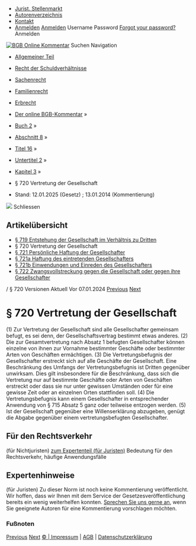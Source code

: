   * [Jurist. Stellenmarkt](https://bgb.kommentar.de/Buch-2/Abschnitt-8/Titel-16/Untertitel-2/Kapitel-3/</job-board> "Jurist. Stellenmarkt")
  * [Autorenverzeichnis](https://bgb.kommentar.de/Buch-2/Abschnitt-8/Titel-16/Untertitel-2/Kapitel-3/</Autorenverzeichnis> "Autorenverzeichnis")
  * [Kontakt](https://bgb.kommentar.de/Buch-2/Abschnitt-8/Titel-16/Untertitel-2/Kapitel-3/</Kontakt>)
  * [Anmelden](https://bgb.kommentar.de/Buch-2/Abschnitt-8/Titel-16/Untertitel-2/Kapitel-3/<#login> "show login form") [Anmelden](https://bgb.kommentar.de/Buch-2/Abschnitt-8/Titel-16/Untertitel-2/Kapitel-3/<#> "hide login form") Username Password
[Forgot your password?](https://bgb.kommentar.de/Buch-2/Abschnitt-8/Titel-16/Untertitel-2/Kapitel-3/</user/forgotpassword>) Anmelden 


[![BGB Online Kommentar](https://bgb.kommentar.de/extension/bgb/design/bgb/images/logo.png)](https://bgb.kommentar.de/Buch-2/Abschnitt-8/Titel-16/Untertitel-2/Kapitel-3/</> "BGB Online Kommentar")
Suchen
Navigation
  * [Allgemeiner Teil](https://bgb.kommentar.de/Buch-2/Abschnitt-8/Titel-16/Untertitel-2/Kapitel-3/</Buch-1>)
  * [Recht der Schuldverhältnisse](https://bgb.kommentar.de/Buch-2/Abschnitt-8/Titel-16/Untertitel-2/Kapitel-3/</Buch-2>)
  * [Sachenrecht](https://bgb.kommentar.de/Buch-2/Abschnitt-8/Titel-16/Untertitel-2/Kapitel-3/</Buch-3>)
  * [Familienrecht](https://bgb.kommentar.de/Buch-2/Abschnitt-8/Titel-16/Untertitel-2/Kapitel-3/</Buch-4>)
  * [Erbrecht](https://bgb.kommentar.de/Buch-2/Abschnitt-8/Titel-16/Untertitel-2/Kapitel-3/</Buch-5>)


  * [Der online BGB-Kommentar](https://bgb.kommentar.de/Buch-2/Abschnitt-8/Titel-16/Untertitel-2/Kapitel-3/</>) »
  * [Buch 2](https://bgb.kommentar.de/Buch-2/Abschnitt-8/Titel-16/Untertitel-2/Kapitel-3/</Buch-2>) »
  * [Abschnitt 8](https://bgb.kommentar.de/Buch-2/Abschnitt-8/Titel-16/Untertitel-2/Kapitel-3/</Buch-2/Abschnitt-8>) »
  * [Titel 16](https://bgb.kommentar.de/Buch-2/Abschnitt-8/Titel-16/Untertitel-2/Kapitel-3/</Buch-2/Abschnitt-8/Titel-16>) »
  * [Untertitel 2](https://bgb.kommentar.de/Buch-2/Abschnitt-8/Titel-16/Untertitel-2/Kapitel-3/</Buch-2/Abschnitt-8/Titel-16/Untertitel-2>) »
  * [Kapitel 3](https://bgb.kommentar.de/Buch-2/Abschnitt-8/Titel-16/Untertitel-2/Kapitel-3/</Buch-2/Abschnitt-8/Titel-16/Untertitel-2/Kapitel-3>) »
  * § 720 Vertretung der Gesellschaft 
  * Stand: 12.01.2025 (Gesetz) ; 13.01.2014 (Kommentierung) 


![](https://vg01.met.vgwort.de/na/1c9909529ead4f509072c06d9081a7d5)
Schliessen 
## Artikelübersicht
  * [ § 719 Entstehung der Gesellschaft im Verhältnis zu Dritten ](https://bgb.kommentar.de/Buch-2/Abschnitt-8/Titel-16/Untertitel-2/Kapitel-3/</Buch-2/Abschnitt-8/Titel-16/Untertitel-2/Kapitel-3/Entstehung-der-Gesellschaft-im-Verhaeltnis-zu-Dritten>)
  * § 720 Vertretung der Gesellschaft 
  * [ § 721 Persönliche Haftung der Gesellschafter ](https://bgb.kommentar.de/Buch-2/Abschnitt-8/Titel-16/Untertitel-2/Kapitel-3/</Buch-2/Abschnitt-8/Titel-16/Untertitel-2/Kapitel-3/Persoenliche-Haftung-der-Gesellschafter>)
  * [ § 721a Haftung des eintretenden Gesellschafters ](https://bgb.kommentar.de/Buch-2/Abschnitt-8/Titel-16/Untertitel-2/Kapitel-3/</Buch-2/Abschnitt-8/Titel-16/Untertitel-2/Kapitel-3/Haftung-des-eintretenden-Gesellschafters>)
  * [ § 721b Einwendungen und Einreden des Gesellschafters ](https://bgb.kommentar.de/Buch-2/Abschnitt-8/Titel-16/Untertitel-2/Kapitel-3/</Buch-2/Abschnitt-8/Titel-16/Untertitel-2/Kapitel-3/Einwendungen-und-Einreden-des-Gesellschafters>)
  * [ § 722 Zwangsvollstreckung gegen die Gesellschaft oder gegen ihre Gesellschafter ](https://bgb.kommentar.de/Buch-2/Abschnitt-8/Titel-16/Untertitel-2/Kapitel-3/</Buch-2/Abschnitt-8/Titel-16/Untertitel-2/Kapitel-3/Zwangsvollstreckung-gegen-die-Gesellschaft-oder-gegen-ihre-Gesellschafter>)


/ § 720 
Versionen  Aktuell Vor 07.01.2024
[Previous](https://bgb.kommentar.de/Buch-2/Abschnitt-8/Titel-16/Untertitel-2/Kapitel-3/</Buch-2/Abschnitt-8/Titel-16/Untertitel-2/Kapitel-3/Entstehung-der-Gesellschaft-im-Verhaeltnis-zu-Dritten> "§ 719 Entstehung der Gesellschaft im Verhältnis zu Dritten") [Next](https://bgb.kommentar.de/Buch-2/Abschnitt-8/Titel-16/Untertitel-2/Kapitel-3/</Buch-2/Abschnitt-8/Titel-16/Untertitel-2/Kapitel-3/Persoenliche-Haftung-der-Gesellschafter> "§ 721 Persönliche Haftung der Gesellschafter")
# § 720 Vertretung der Gesellschaft
(1) Zur Vertretung der Gesellschaft sind alle Gesellschafter gemeinsam befugt, es sei denn, der Gesellschaftsvertrag bestimmt etwas anderes.
(2) Die zur Gesamtvertretung nach Absatz 1 befugten Gesellschafter können einzelne von ihnen zur Vornahme bestimmter Geschäfte oder bestimmter Arten von Geschäften ermächtigen.
(3) Die Vertretungsbefugnis der Gesellschafter erstreckt sich auf alle Geschäfte der Gesellschaft. Eine Beschränkung des Umfangs der Vertretungsbefugnis ist Dritten gegenüber unwirksam. Dies gilt insbesondere für die Beschränkung, dass sich die Vertretung nur auf bestimmte Geschäfte oder Arten von Geschäften erstreckt oder dass sie nur unter gewissen Umständen oder für eine gewisse Zeit oder an einzelnen Orten stattfinden soll.
(4) Die Vertretungsbefugnis kann einem Gesellschafter in entsprechender Anwendung von § 715 Absatz 5 ganz oder teilweise entzogen werden.
(5) Ist der Gesellschaft gegenüber eine Willenserklärung abzugeben, genügt die Abgabe gegenüber einem vertretungsbefugten Gesellschafter.
## Für den Rechtsverkehr 
(für Nichtjuristen)
[zum Expertenteil (für Juristen)](https://bgb.kommentar.de/Buch-2/Abschnitt-8/Titel-16/Untertitel-2/Kapitel-3/<#expertenhinweise>)
Bedeutung für den Rechtsverkehr, häufige Anwendungsfälle
## Expertenhinweise
(für Juristen)
Zu dieser Norm ist noch keine Kommentierung veröffentlicht. Wir hoffen, dass wir Ihnen mit dem Service der Gesetzesveröffentlichung bereits ein wenig weiterhelfen konnten. [Sprechen Sie uns gerne an](https://bgb.kommentar.de/Buch-2/Abschnitt-8/Titel-16/Untertitel-2/Kapitel-3/</Kontakt>), wenn Sie geeignete Autoren für eine Kommentierung vorschlagen möchten. 
### Fußnoten
[Previous](https://bgb.kommentar.de/Buch-2/Abschnitt-8/Titel-16/Untertitel-2/Kapitel-3/</Buch-2/Abschnitt-8/Titel-16/Untertitel-2/Kapitel-3/Entstehung-der-Gesellschaft-im-Verhaeltnis-zu-Dritten> "§ 719 Entstehung der Gesellschaft im Verhältnis zu Dritten") [Next](https://bgb.kommentar.de/Buch-2/Abschnitt-8/Titel-16/Untertitel-2/Kapitel-3/</Buch-2/Abschnitt-8/Titel-16/Untertitel-2/Kapitel-3/Persoenliche-Haftung-der-Gesellschafter> "§ 721 Persönliche Haftung der Gesellschafter")
[© | Impressum](https://bgb.kommentar.de/Buch-2/Abschnitt-8/Titel-16/Untertitel-2/Kapitel-3/</Kontakt>) | [AGB](https://bgb.kommentar.de/Buch-2/Abschnitt-8/Titel-16/Untertitel-2/Kapitel-3/</AGB>) | [Datenschutzerklärung](https://bgb.kommentar.de/Buch-2/Abschnitt-8/Titel-16/Untertitel-2/Kapitel-3/</Datenschutzerklaerung-fuer-Leser>)
